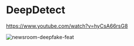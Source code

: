 # DeepDetect

https://www.youtube.com/watch?v=hyCsA66rsG8

![newsroom-deepfake-feat](https://github.com/user-attachments/assets/cab6c071-a296-4036-a6e3-e1655c82f6c0)
